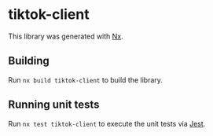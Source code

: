 # tiktok-client

This library was generated with [Nx](https://nx.dev).

## Building

Run `nx build tiktok-client` to build the library.

## Running unit tests

Run `nx test tiktok-client` to execute the unit tests via [Jest](https://jestjs.io).
